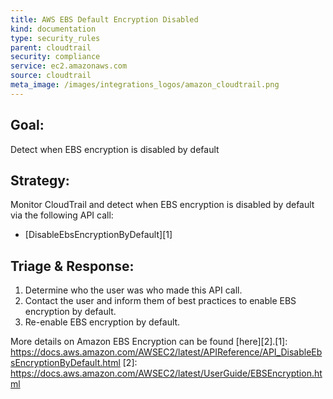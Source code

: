 ```yaml
---
title: AWS EBS Default Encryption Disabled
kind: documentation
type: security_rules
parent: cloudtrail
security: compliance
service: ec2.amazonaws.com
source: cloudtrail
meta_image: /images/integrations_logos/amazon_cloudtrail.png
---
```

## **Goal:**
Detect when EBS encryption is disabled by default 

## **Strategy:**
Monitor CloudTrail and detect when EBS encryption is disabled by default via the following API call:
* [DisableEbsEncryptionByDefault][1]

## **Triage & Response:**
1. Determine who the user was who made this API call.
2. Contact the user and inform them of best practices to enable EBS encryption by default.
3. Re-enable EBS encryption by default.

More details on Amazon EBS Encryption can be found [here][2].[1]: https://docs.aws.amazon.com/AWSEC2/latest/APIReference/API_DisableEbsEncryptionByDefault.html
[2]: https://docs.aws.amazon.com/AWSEC2/latest/UserGuide/EBSEncryption.html
